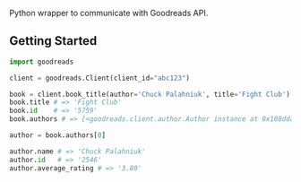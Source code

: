 Python wrapper to communicate with Goodreads API.

## Getting Started

``` python
import goodreads

client = goodreads.Client(client_id="abc123")

book = client.book_title(author='Chuck Palahniuk', title='Fight Club')
book.title # => 'Fight Club'
book.id    # => '5759'
book.authors # => [<goodreads.client.author.Author instance at 0x108dda7a0>]

author = book.authors[0]

author.name # => 'Chuck Palahniuk'
author.id   # => '2546'
author.average_rating # => '3.80'
```
